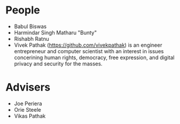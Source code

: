 # People
- Babul Biswas
- Harmindar Singh Matharu "Bunty"
- Rishabh Ratnu
- Vivek Pathak (https://github.com/vivekpathak) is an engineer entrepreneur and
computer scientist with an interest in issues
concerining human rights, democracy, free
expression, and digital privacy and security for
the masses.

# Advisers
- Joe Periera
- Orie Steele
- Vikas Pathak


